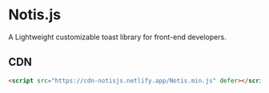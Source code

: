 # Notis.js

A Lightweight customizable toast library for front-end developers.

## CDN
```html
<script src="https://cdn-notisjs.netlify.app/Notis.min.js" defer></script>
